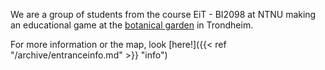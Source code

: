---
---

We are a group of students from the course EiT - BI2098 at NTNU
making an educational game at the [botanical garden](https://www.ntnu.edu/museum/ringve-botanical-garden)
in Trondheim.

For more information or the map, look [here!]({{< ref "/archive/entranceinfo.md" >}} "info")

 	
[email]: mailto:biodivgame2098@gmail.com
